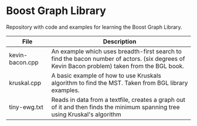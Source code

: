 # Boost Graph Library 

Repository with code and examples for learning the Boost Graph Library.  

<table>
<thead>
  <tr>
    <th>File</th>
    <th>Description</th>
  </tr>
</thead>
<tbody>
  <tr>
    <td>kevin-bacon.cpp</td>
    <td>An example which uses breadth-first search to find the bacon number of actors. (six degrees of Kevin Bacon problem) taken from the BGL book.</td>
  </tr>
  <tr>
    <td>kruskal.cpp</td>
    <td>A basic example of how to use Kruskals algorithm to find the MST. Taken from BGL library examples.</td>
  </tr>
  <tr>
    <td>tiny-ewg.txt</td>
    <td>Reads in data from a textfile, creates a graph out of it and then finds the minimum spanning tree using Kruskal's algorithm</td>
  </tr>
</tbody>
</table>
